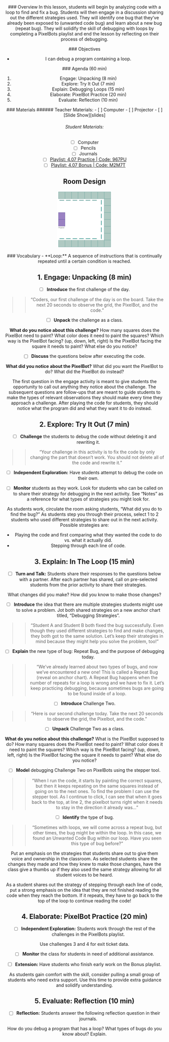 <header class='header' title='Debugging Loops' subtitle='Lesson 07'/>

<notable>
<iconp src='/icons/activity.png'>### Overview</iconp>
In this lesson, students will begin by analyzing code with a loop to find and fix a bug. Students will then engage in a discussion sharing out the different strategies used. They will identify one bug that they’ve already been exposed to (unwanted code bug) and learn about a new bug (repeat bug). They will solidify the skill of debugging with loops by completing a PixelBots playlist and end the lesson by reflecting on their process of debugging.

<iconp src='/icons/objectives.png'>### Objectives</iconp>
- I can debug a program containing a loop.

<iconp src='/icons/agenda.png'>### Agenda (60 min)</iconp>
1. Engage: Unpacking (8 min)
1. Explore: Try It Out (7 min)
1. Explain: Debugging Loops (15 min)
1. Elaborate: PixelBot Practice (20 min)
1. Evaluate: Reflection (10 min)

<note>
<iconp src='/icons/materials.png'>### Materials</iconp>
###### Teacher Materials:
- [ ] Computer
- [ ] Projector
- [ ] [Slide Show][slides]

###### Student Materials:
- [ ] Computer
- [ ] Pencils
- [ ] Journals
- [ ] [Playlist: 4.07 Practice | Code: 967PU][practice]
- [ ] [Playlist: 4.07 Bonus | Code: M2M7T][extension]

</note>

## Room Design
![room](/images/layout-online.png)

<note>
<iconp src='/icons/vocab.png'>### Vocabulary</iconp>
- **Loop:** A sequence of instructions that is continually repeated until a certain condition is reached.
</note>

<pagebreak/>

## 1. Engage: Unpacking (8 min)
- [ ] **Introduce** the first challenge of the day.
>>“Coders, our first challenge of the day is on the board. Take the next 20 seconds to observe the grid, the PixelBot, and the code.”

- [ ] **Unpack** the challenge as a class.

<iconp type='question'>**What do you notice about this challenge?**</iconp>
  <iconp type='question'>How many squares does the PixelBot need to paint?</iconp>
  <iconp type='question'>What color does it need to paint the squares?</iconp>
  <iconp type='question'>Which way is the PixelBot facing? (up, down, left, right)</iconp>
  <iconp type='question'>Is the PixelBot facing the square it needs to paint?</iconp>
  <iconp type='question'>What else do you notice?</iconp>

- [ ] **Discuss** the questions below after executing the code.

<iconp type='question'>**What did you notice about the PixelBot?**</iconp>
  <iconp type='question'>What did you want the PixelBot to do?</iconp>
  <iconp type='question'>What did the PixelBot do instead?</iconp>

<note type='tip'>The first question in the engage activity is meant to give students the opportunity to call out anything they notice about the challenge. The subsequent questions are follow-ups that are meant to guide students to make the types of relevant observations they should make every time they approach a challenge. After playing the code for students, they should notice what the program did and what they want it to do instead.</note>

## 2. Explore: Try It Out (7 min)
- [ ] **Challenge** the students to debug the code without deleting it and rewriting it.
>>“Your challenge in this activity is to fix the code by only changing the part that doesn’t work. You should not delete all of the code and rewrite it.”

- [ ] **Independent Exploration:** Have students attempt to debug the code on their own.

- [ ] **Monitor** students as they work. Look for students who can be called on to share their strategy for debugging in the next activity. See “Notes” as a reference for what types of strategies you might look for.

<note type='tip'>As students work, circulate the room asking students, “What did you do to find the bug?” As students step you through their process, select 1 to 2 students who used different strategies to share out in the next activity. Possible strategies are:
- Playing the code and first comparing what they wanted the code to do vs. what it actually did.
- Stepping through each line of code.</note>


## 3. Explain: In The Loop (15 min)
- [ ] **Turn and Talk:** Students share their responses to the questions below with a partner. After each partner has shared, call on pre-selected students from the prior activity to share their strategies.

<iconp type='question'>What changes did you make?</iconp>
<iconp type='question'>How did you know to make those changes?</iconp>

- [ ] **Introduce** the idea that there are multiple strategies students might use to solve a problem. Jot both shared strategies on a new anchor chart titled, “Debugging Strategies”.
>>“Student A and Student B both fixed the bug successfully. Even though they used different strategies to find and make changes,  they both got to the same solution. Let’s keep their strategies in mind because they might help you solve the problem, too!”

- [ ] **Explain** the new type of bug: Repeat Bug, and the purpose of debugging today.
>>“We’ve already learned about two types of bugs, and now we’ve encountered a new one! This is called a Repeat Bug (reveal on anchor chart). A Repeat Bug happens when the number of repeats for a loop is wrong and we have to fix it. Let’s keep practicing debugging, because sometimes bugs are going to be found inside of a loop.

- [ ] **Introduce** Challenge Two.
>>“Here is our second challenge today. Take the next 20 seconds to observe the grid, the Pixelbot, and the code.”

- [ ] **Unpack** Challenge Two as a class.

<iconp type='question'>**What do you notice about this challenge?**</iconp>
<iconp type='question'>What is the PixelBot supposed to do?</iconp>
<iconp type='question'>How many squares does the PixelBot need to paint?</iconp>
<iconp type='question'>What color does it need to paint the squares?</iconp>
<iconp type='question'>Which way is the PixelBot facing? (up, down, left, right)</iconp>
<iconp type='question'>Is the PixelBot facing the square it needs to paint?</iconp>
<iconp type='question'>What else do you notice?</iconp>

- [ ] **Model** debugging Challenge Two on PixelBots using the stepper tool.
>>“When I run the code, it starts by painting the correct squares, but then it keeps repeating on the same squares instead of going on to the next ones. To find the problem I can use the stepper tool. As I continue to click, I can see that when it goes back to the top, at line 2, the pixelbot turns right when it needs to stay in the direction it already was…”

- [ ] **Identify** the type of bug.
>>“Sometimes with loops, we will come across a repeat bug, but other times, the bug might be within the loop. In this case, we found an Unwanted Code Bug within our loop. Have you seen this type of bug before?”

<note type='tip'>Put an emphasis on the strategies that students share out to give them voice and ownership in the classroom. As selected students share the changes they made and how they knew to make those changes, have the class give a thumbs up if they also used the same strategy allowing for all student voices to be heard.

As a student shares out the strategy of stepping through each line of code, put a strong emphasis on the idea that they are not finished reading the code when they reach the bottom. If it repeats, they have to go back to the top of the loop to continue reading the code!</note>

## 4. Elaborate: PixelBot Practice (20 min)
- [ ] **Independent Exploration:** Students work through the rest of the challenges in the PixelBots playlist.

<note>Use challenges 3 and 4 for exit ticket data.</note>

- [ ] **Monitor** the class for students in need of additional assistance.

- [ ] **Extension:** Have students who finish early work on the Bonus playlist.

<note type='tip'>As students gain comfort with the skill, consider pulling a small group of students who need extra support. Use this time to provide extra guidance and solidify understanding.</note>

## 5. Evaluate: Reflection (10 min)
- [ ] **Reflection:** Students answer the following reflection question in their journals.

<iconp type='question'>How do you debug a program that has a loop?</iconp>
<iconp type='question'>What types of bugs do you know about? Explain.</iconp>

</notable>

[slides]: https://drive.google.com/open?id=1KO2UgvrxEz52OK_fpMuDjJ4SDsZ0DAQNIgWlcNFuMyU
[practice]: http://www.pixelbots.io/967PU
[extension]: http://www.pixelbots.io/M2M7T
